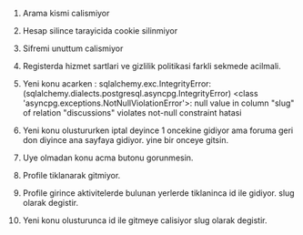1. Arama kismi calismiyor
2. Hesap silince tarayicida cookie silinmiyor
3. Sifremi unuttum calismiyor
4. Registerda hizmet sartlari ve gizlilik politikasi farkli sekmede acilmali.
5. Yeni konu acarken :
   sqlalchemy.exc.IntegrityError: (sqlalchemy.dialects.postgresql.asyncpg.IntegrityError) <class 'asyncpg.exceptions.NotNullViolationError'>: null value in column "slug" of relation "discussions" violates not-null constraint
   hatasi
6. Yeni konu olustururken iptal deyince 1 oncekine gidiyor ama foruma geri don diyince ana sayfaya gidiyor. yine bir onceye gitsin.
7. Uye olmadan konu acma butonu gorunmesin.
8. Profile tiklanarak gitmiyor.

9. Profile girince aktivitelerde bulunan yerlerde tiklaninca id ile gidiyor. slug olarak degistir.
10. Yeni konu olusturunca id ile gitmeye calisiyor slug olarak degistir.
